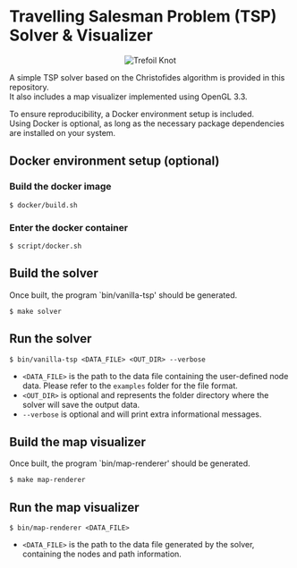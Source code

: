 # Travelling Salesman Problem (TSP) Solver & Visualizer
<div align="center">
  <img src="/asset/trefoil_knot.gif" alt="Trefoil Knot">
</div>

A simple TSP solver based on the Christofides algorithm is provided in this repository.<br>
It also includes a map visualizer implemented using OpenGL 3.3.<br>

To ensure reproducibility, a Docker environment setup is included.<br>
Using Docker is optional, as long as the necessary package dependencies are installed on your system.<br>

## Docker environment setup (optional)
### Build the docker image
```shell
$ docker/build.sh
```
### Enter the docker container
```shell
$ script/docker.sh
```
## Build the solver
Once built, the program `bin/vanilla-tsp' should be generated.<br>
```shell
$ make solver
```
## Run the solver
```shell
$ bin/vanilla-tsp <DATA_FILE> <OUT_DIR> --verbose
```
- `<DATA_FILE>` is the path to the data file containing the user-defined node data.
Please refer to the `examples` folder for the file format.
- `<OUT_DIR>` is optional and represents the folder directory where the solver will save the output data.
- `--verbose` is optional and will print extra informational messages.

## Build the map visualizer
Once built, the program `bin/map-renderer' should be generated.<br>
```shell
$ make map-renderer
```
## Run the map visualizer
```shell
$ bin/map-renderer <DATA_FILE>
```
- `<DATA_FILE>` is the path to the data file generated by the solver, containing the nodes and path information.
